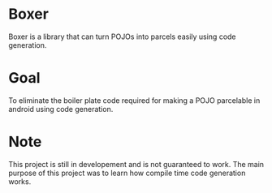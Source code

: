 # Boxer
Boxer is a library that can turn POJOs into parcels easily using code generation.
# Goal
To eliminate the boiler plate code required for making a POJO parcelable in android using code generation.
# Note
This project is still in developement and is not guaranteed to work.  The main purpose of this project was to learn how compile time code generation works.
